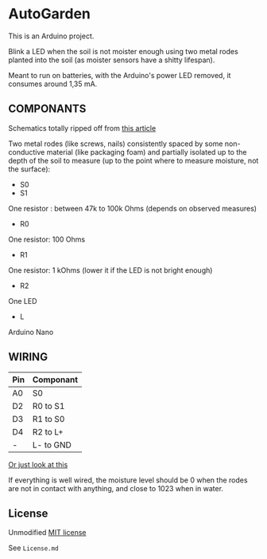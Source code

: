 # AutoGarden

This is an Arduino project.

Blink a LED when the soil is not moister enough using two metal rodes planted into the soil (as moister sensors have a shitty lifespan).

Meant to run on batteries, with the Arduino's power LED removed, it consumes around 1,35 mA.

## COMPONANTS
Schematics totally ripped off from [this article](
http://gardenbot.org/howTo/soilMoisture/#The_local_circuit_-_simple_voltage)

Two metal rodes (like screws, nails) consistently spaced by some non-conductive material (like packaging foam) and partially isolated up to the depth of the soil to measure (up to the point where to measure moisture, not the surface):
- S0
- S1

One resistor : between 47k to 100k Ohms (depends on observed measures)
- R0

One resistor: 100 Ohms
- R1

One resistor: 1 kOhms (lower it if the LED is not bright enough)
- R2

One LED
- L

Arduino Nano

## WIRING
Pin | Componant
--- | ---
A0 | S0 
D2 | R0 to S1
D3 | R1 to S0
D4 | R2 to L+
- |L- to GND

[Or just look at this](http://gardenbot.org/howTo/soilMoisture/soilMoisture_localCircuit_w-flip-flop_big.png)

If everything is well wired, the moisture level should be 0
when the rodes are not in contact with anything, and close to 1023 when in water.


## License
Unmodified [MIT license](https://opensource.org/licenses/MIT)

See `License.md`
